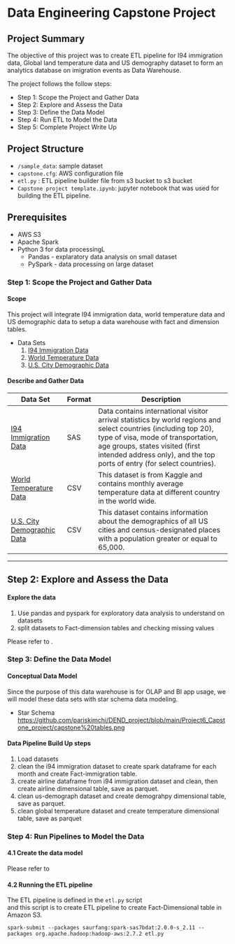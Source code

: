 # Data Engineering Capstone Project 


## Project Summary 


The objective of this project was to create ETL pipeline for I94 immigration data, Global land temperature data and US demography dataset to form an analytics database on imigration events as Data Warehouse. 


The project follows the follow steps:

* Step 1: Scope the Project and Gather Data
* Step 2: Explore and Assess the Data
* Step 3: Define the Data Model
* Step 4: Run ETL to Model the Data
* Step 5: Complete Project Write Up


## Project Structure 


- `/sample_data`: sample dataset
- `capstone.cfg`: AWS configuration file 
- `etl.py` : ETL pipeline builder file from s3 bucket to s3 bucket
- `Capstone project template.ipynb`: jupyter notebook that was used for building the ETL pipeline.

## Prerequisites 
- AWS S3 
- Apache Spark
- Python 3 for data processingL
    - Pandas - explaratory data analysis on small dataset 
    - PySpark - data processing on large dataset



### Step 1: Scope the Project and Gather Data

#### Scope
This project will integrate I94 immigration data, world temperature data and US demographic data to setup a data warehouse with fact and dimension tables.

* Data Sets 
    1. [I94 Immigration Data](https://travel.trade.gov/research/reports/i94/historical/2016.html)
    2. [World Temperature Data](https://www.kaggle.com/berkeleyearth/climate-change-earth-surface-temperature-data)
    3. [U.S. City Demographic Data](https://public.opendatasoft.com/explore/dataset/us-cities-demographics/export/)

#### Describe and Gather Data 

| Data Set | Format | Description |
| ---      | ---    | ---         |
|[I94 Immigration Data](https://travel.trade.gov/research/reports/i94/historical/2016.html)| SAS | Data contains international visitor arrival statistics by world regions and select countries (including top 20), type of visa, mode of transportation, age groups, states visited (first intended address only), and the top ports of entry (for select countries).|
|[World Temperature Data](https://www.kaggle.com/berkeleyearth/climate-change-earth-surface-temperature-data)| CSV | This dataset is from Kaggle and contains monthly average temperature data at different country in the world wide.|
|[U.S. City Demographic Data](https://public.opendatasoft.com/explore/dataset/us-cities-demographics/export/)| CSV | This dataset contains information about the demographics of all US cities and census-designated places with a population greater or equal to 65,000.|
---

## Step 2: Explore and Assess the Data

#### Explore the data 
1. Use pandas and pyspark for exploratory data analysis to understand on datasets
2. split datasets to Fact-dimension tables and checking missing values

Please refer to []().


### Step 3: Define the Data Model

#### Conceptual Data Model
Since the purpose of this data warehouse is for OLAP and BI app usage, we will model these data sets with star schema data modeling.

* Star Schema
https://github.com/pariskimchi/DEND_project/blob/main/Project6_Capstone_project/capstone%20tables.png

#### Data Pipeline Build Up steps
1. Load datasets 
2. clean the i94 immigration dataset to create spark dataframe for each month
    and create Fact-immigration table.
3. create airline dataframe from i94 immigration dataset and clean, then create
    airline dimensional table, save as parquet.
4. clean us-demograph dataset and create demograhpy dimensional table, save as parquet.
5. clean global temperature dataset and create temperature dimensional table, save as parquet



### Step 4: Run Pipelines to Model the Data 

#### 4.1 Create the data model

Please refer to

#### 4.2 Running the ETL pipeline 

The ETL pipeline is defined in the `etl.py` script  
and this script is to create ETL pipeline to create Fact-Dimensional table 
in Amazon S3. 

`spark-submit --packages saurfang:spark-sas7bdat:2.0.0-s_2.11 --packages org.apache.hadoop:hadoop-aws:2.7.2 etl.py`


